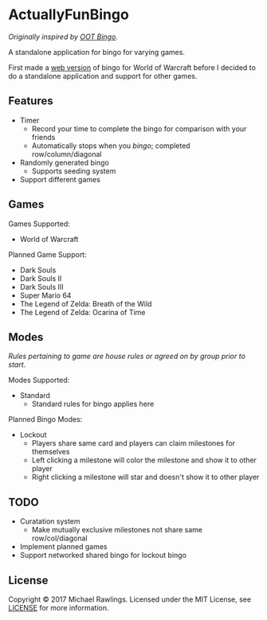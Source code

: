 # ActuallyFunBingo

*Originally inspired by [OOT Bingo](http://speedruntools.com/bingo/oot)*.

A standalone application for bingo for varying games.

First made a [web version](https://mrawlingst.github.io/wow-bingo/) of bingo for World of Warcraft before I decided to do a standalone application and support for other games.

## Features

* Timer
    * Record your time to complete the bingo for comparison with your friends
    * Automatically stops when you *bingo*; completed row/column/diagonal
* Randomly generated bingo
    * Supports seeding system
* Support different games

## Games

Games Supported:
* World of Warcraft

Planned Game Support:
* Dark Souls
* Dark Souls II
* Dark Souls III
* Super Mario 64
* The Legend of Zelda: Breath of the Wild
* The Legend of Zelda: Ocarina of Time

## Modes

*Rules pertaining to game are house rules or agreed on by group prior to start*.

Modes Supported:
* Standard
    * Standard rules for bingo applies here

Planned Bingo Modes:
* Lockout
    * Players share same card and players can claim milestones for themselves
    * Left clicking a milestone will color the milestone and show it to other player
    * Right clicking a milestone will star and doesn't show it to other player


## TODO
* Curatation system
    * Make mutually exclusive milestones not share same row/col/diagonal
* Implement planned games
* Support networked shared bingo for lockout bingo

## License
Copyright &copy; 2017 Michael Rawlings. Licensed under the MIT License, see [LICENSE](LICENSE) for more information.
